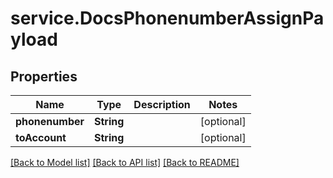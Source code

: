 # service.DocsPhonenumberAssignPayload

## Properties
Name | Type | Description | Notes
------------ | ------------- | ------------- | -------------
**phonenumber** | **String** |  | [optional] 
**toAccount** | **String** |  | [optional] 

[[Back to Model list]](../README.md#documentation-for-models) [[Back to API list]](../README.md#documentation-for-api-endpoints) [[Back to README]](../README.md)


